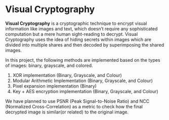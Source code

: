 # Visual Cryptography

**Visual Cryptography** is a cryptographic technique to encrypt visual information like images and text, which doesn’t require any sophisticated computation but a mere human sight-reading to decrypt. Visual Cryptography uses the idea of hiding secrets within images which are divided into multiple shares and then decoded by superimposing the shared images. 

In this project, the following methods are implemented based on the types of images: binary, grayscale, and colored. 
1. XOR implementation (Binary, Grayscale, and Colour)
2. Modular Arithmetic Implementation (Binary, Grayscale, and Colour)
3. Pixel expansion implementation (Binary)
4. Key + AES encryption implementation (Binary, Grayscale, and Colour)

We have planned to use PSNR (Peak Signal-to-Noise Ratio) and NCC (Normalized Cross-Correlation) as a metric to check how the final decrypted image is similar(or related) to the original image.
